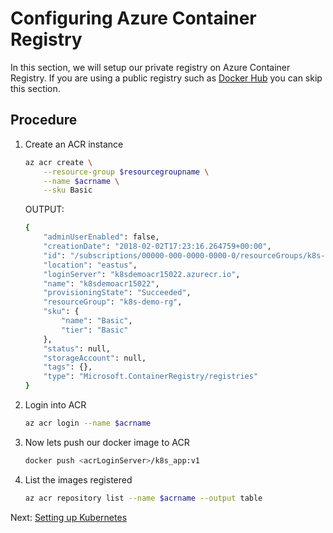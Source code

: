 # Configuring Azure Container Registry
In this section, we will setup our private registry on Azure Container Registry. If you are using a public registry such as [Docker Hub](https://hub.docker.com) you can skip this section. 

## Procedure

1. Create an ACR instance

    ```bash
    az acr create \
        --resource-group $resourcegroupname \
        --name $acrname \
        --sku Basic
    ```
    OUTPUT:
    ```bash
    {
        "adminUserEnabled": false,
        "creationDate": "2018-02-02T17:23:16.264759+00:00",
        "id": "/subscriptions/00000-000-0000-0000-0/resourceGroups/k8s-demo-rg/providers/Microsoft.ContainerRegistry/registries/k8sdemoacr15022",
        "location": "eastus",
        "loginServer": "k8sdemoacr15022.azurecr.io",
        "name": "k8sdemoacr15022",
        "provisioningState": "Succeeded",
        "resourceGroup": "k8s-demo-rg",
        "sku": {
            "name": "Basic",
            "tier": "Basic"
        },
        "status": null,
        "storageAccount": null,
        "tags": {},
        "type": "Microsoft.ContainerRegistry/registries"
    }
    ```
1. Login into ACR

    ```bash
    az acr login --name $acrname
    ```
1. Now lets push our docker image to ACR
    ```bash
    docker push <acrLoginServer>/k8s_app:v1
    ```

1. List the images registered

    ```bash
    az acr repository list --name $acrname --output table
    ```

Next: [Setting up Kubernetes](04-setting-k8s.md)
